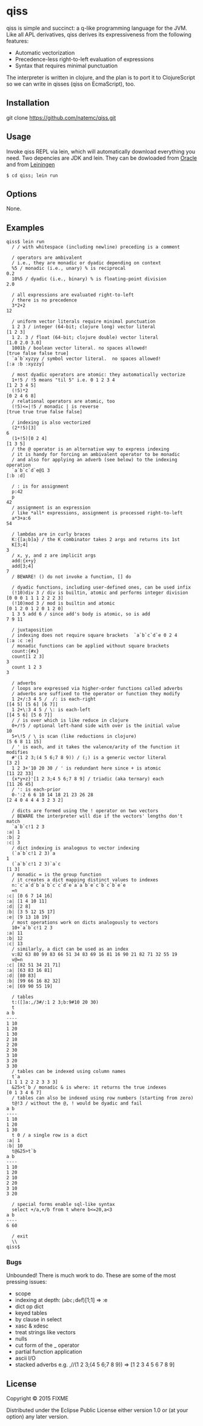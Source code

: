 # qiss

qiss is simple and succinct: a q-like programming language for the
JVM.  Like all APL derivatives, qiss derives its expressiveness from
the following features:

* Automatic vectorization
* Precedence-less right-to-left evaluation of expressions
* Syntax that requires minimal punctuation

The interpreter is written in clojure, and the plan is to port it to
ClojureScript so we can write in qisses (qiss on EcmaScript), too.

## Installation

git clone https://github.com/natemc/qiss.git

## Usage

Invoke qiss REPL via lein, which will automatically download everything you need. Two depencies are JDK and lein. They can be dowloaded from [Oracle](http://www.oracle.com/technetwork/java/javase/downloads/index.html) and from [Leiningen](http://leiningen.org/) 

```
$ cd qiss; lein run       
```

## Options

None.

## Examples

```
qiss$ lein run 
  / / with whitespace (including newline) preceding is a comment

  / operators are ambivalent
  / i.e., they are monadic or dyadic depending on context
  %5 / monadic (i.e., unary) % is reciprocal
0.2
  10%5 / dyadic (i.e., binary) % is floating-point division
2.0

  / all expressions are evaluated right-to-left
  / there is no precedence
  3*2+2
12

  / uniform vector literals require minimal punctuation
  1 2 3 / integer (64-bit; clojure long) vector literal
[1 2 3]
  1 2. 3 / float (64-bit; clojure double) vector literal
[1.0 2.0 3.0]
  1001b / boolean vector literal. no spaces allowed!
[true false false true]
  `a`b`xyzyy / symbol vector literal.  no spaces allowed!
[:a :b :xyzzy]
  
  / most dyadic operators are atomic: they automatically vectorize
  1+!5 / !5 means "til 5" i.e. 0 1 2 3 4
[1 2 3 4 5]
  (!5)*2
[0 2 4 6 8]
  / relational operators are atomic, too
  (!5)<=|!5 / monadic | is reverse
[true true true false false]

  / indexing is also vectorized
  (2*!5)[3]
6
  (1+!5)[0 2 4]
[1 3 5]
  / the @ operator is an alternative way to express indexing
  / it is handy for forcing an ambivalent operator to be monadic
  / and also for applying an adverb (see below) to the indexing operation
  `a`b`c`d`e@1 3
[:b :d]

  / : is for assignment
  p:42
  p
42
  / assignment is an expression
  / like *all* expressions, assignment is processed right-to-left
  a*3+a:6
54

  / lambdas are in curly braces
  K:{[a;b]a} / the K combinator takes 2 args and returns its 1st
  K[3;4]
3
  / x, y, and z are implicit args
  add:{x+y}
  add[3;4]
7
  / BEWARE! () do not invoke a function, [] do

  / dyadic functions, including user-defined ones, can be used infix
  (!10)div 3 / div is builtin, atomic and performs integer division
[0 0 0 1 1 1 2 2 2 3]
  (!10)mod 3 / mod is builtin and atomic
[0 1 2 0 1 2 0 1 2 0]
  1 3 5 add 6 / since add's body is atomic, so is add
7 9 11

  / juxtaposition
  / indexing does not require square brackets  `a`b`c`d`e 0 2 4
[:a :c :e]
  / monadic functions can be applied without square brackets
  count:{#x}
  count[1 2 3]
3
  count 1 2 3
3

  / adverbs
  / loops are expressed via higher-order functions called adverbs
  / adverbs are suffixed to the operator or function they modify
  1 2+/:3 4 5 /  /: is each-right
[[4 5] [5 6] [6 7]]
  1 2+\:3 4 5 / \: is each-left
[[4 5 6] [5 6 7]]
  / / is over which is like reduce in clojure
  0+/!5 / optional left-hand side with over is the initial value
10
  5+\!5 / \ is scan (like reductions in clojure)
[5 6 8 11 15]
  / ' is each, and it takes the valence/arity of the function it modifies
  #'(1 2 3;(4 5 6;7 8 9)) / (;) is a generic vector literal
[3 2]
  1 2 3+'10 20 30 / ' is redundant here since + is atomic
[11 22 33]
  {x*y+z}'[1 2 3;4 5 6;7 8 9] / triadic (aka ternary) each
[11 26 45]
  / ': is each-prior
  0-':2 6 6 10 14 18 21 23 26 28
[2 4 0 4 4 4 3 2 3 2]

  / dicts are formed using the ! operator on two vectors
  / BEWARE the interpreter will die if the vectors' lengths don't match 
  `a`b`c!1 2 3
:a| 1
:b| 2
:c| 3
  / dict indexing is analogous to vector indexing
  (`a`b`c!1 2 3)`a
1
  (`a`b`c!1 2 3)`a`c
[1 3]
  / monadic = is the group function
  / it creates a dict mapping distinct values to indexes
  n:`c`a`d`b`a`b`c`c`d`e`a`a`b`e`c`b`c`b`e`e
  =n
:c| [0 6 7 14 16]
:a| [1 4 10 11]
:d| [2 8]
:b| [3 5 12 15 17]
:e| [9 13 18 19]
  / most operations work on dicts analogously to vectors
  10+`a`b`c!1 2 3
:a| 11
:b| 12
:c| 13
  / similarly, a dict can be used as an index
  v:82 63 80 99 83 66 51 34 83 69 16 81 16 90 21 82 71 32 55 19
  v@=n
:c| [82 51 34 21 71]
:a| [63 83 16 81]
:d| [80 83]
:b| [99 66 16 82 32]
:e| [69 90 55 19]

  / tables
  t:([]a:,/3#/:1 2 3;b:9#10 20 30)
  t
a b
----
1 10 
1 20 
1 30 
2 10 
2 20 
2 30 
3 10 
3 20 
3 30
  / tables can be indexed using column names
  t`a
[1 1 1 2 2 2 3 3 3]
  &25>t`b / monadic & is where: it returns the true indexes
[0 1 3 4 6 7]
  / tables can also be indexed using row numbers (starting from zero)
  t@!3 / without the @, ! would be dyadic and fail
a b 
----
1 10 
1 20 
1 30
  t 0 / a single row is a dict
:a| 1
:b| 10
  t@&25>t`b
a b
----
1 10 
1 20 
2 10 
2 20 
3 10 
3 20 

  / special forms enable sql-like syntax
  select +/a,+/b from t where b<=20,a<3
a b
----
6 60

  / exit
  \\
qiss$
```

### Bugs

Unbounded!  There is much work to do.  These are some of the most
pressing issues:

* scope
* indexing at depth: (`a`b`c;`d`e`f)[1;1] => :e
* dict op dict
* keyed tables
* by clause in select
* xasc & xdesc
* treat strings like vectors
* nulls
* cut form of the _ operator
* partial function application
* ascii I/O
* stacked adverbs e.g. ,//(1 2 3;(4 5 6;7 8 9)) => [1 2 3 4 5 6 7 8 9]

## License

Copyright © 2015 FIXME

Distributed under the Eclipse Public License either version 1.0 or (at
your option) any later version.
